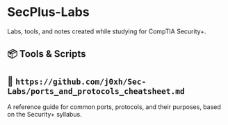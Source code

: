 # SecPlus-Labs

Labs, tools, and notes created while studying for CompTIA Security+.

## 📦 Tools & Scripts

## 📝 `https://github.com/j0xh/Sec-Labs/ports_and_protocols_cheatsheet.md`
A reference guide for common ports, protocols, and their purposes, based on the Security+ syllabus.
